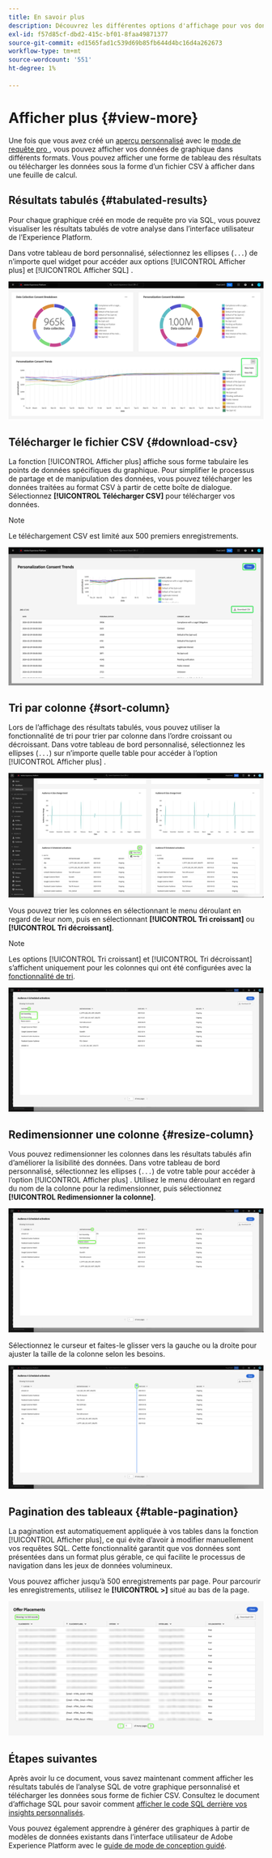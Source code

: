 ```yaml
---
title: En savoir plus
description: Découvrez les différentes options d'affichage pour vos données analysées par SQL. Depuis votre tableau de bord personnalisé, vous pouvez afficher les résultats tabulés de votre analyse ou télécharger les données traitées au format CSV.
exl-id: f57d85cf-dbd2-415c-bf01-8faa49871377
source-git-commit: ed1565fad1c539d69b85fb644d4bc16d4a262673
workflow-type: tm+mt
source-wordcount: '551'
ht-degree: 1%

---
```


# Afficher plus {#view-more}

Une fois que vous avez créé un [aperçu personnalisé](../sql-insights/overview.md) avec le [ mode de requête pro ](./overview.md), vous pouvez afficher vos données de graphique dans différents formats. Vous pouvez afficher une forme de tableau des résultats ou télécharger les données sous la forme d’un fichier CSV à afficher dans une feuille de calcul.

## Résultats tabulés {#tabulated-results}

Pour chaque graphique créé en mode de requête pro via SQL, vous pouvez visualiser les résultats tabulés de votre analyse dans l’interface utilisateur de l’Experience Platform.

Dans votre tableau de bord personnalisé, sélectionnez les ellipses (`...`) de n’importe quel widget pour accéder aux options [!UICONTROL Afficher plus] et [!UICONTROL Afficher SQL] .

![Un tableau de bord personnalisé avec un menu déroulant des ellipses d’informations et les options Afficher plus et Afficher SQL mises en surbrillance.](../../images/sql-insights/ellipses-dropdown.png)

## Télécharger le fichier CSV {#download-csv}

La fonction [!UICONTROL Afficher plus] affiche sous forme tabulaire les points de données spécifiques du graphique. Pour simplifier le processus de partage et de manipulation des données, vous pouvez télécharger les données traitées au format CSV à partir de cette boîte de dialogue. Sélectionnez **[!UICONTROL Télécharger CSV]** pour télécharger vos données.

>[!NOTE]
>
>Le téléchargement CSV est limité aux 500 premiers enregistrements.

![Boîte de dialogue affichant un aperçu de votre aperçu et des résultats tabulés de votre SQL qui ont généré l’insight.](../../images/query-pro-mode/view-more-download-csv.png)

## Tri par colonne {#sort-column}

Lors de l’affichage des résultats tabulés, vous pouvez utiliser la fonctionnalité de tri pour trier par colonne dans l’ordre croissant ou décroissant. Dans votre tableau de bord personnalisé, sélectionnez les ellipses (`...`) sur n’importe quelle table pour accéder à l’option [!UICONTROL Afficher plus] .

![Un tableau de bord personnalisé avec un menu déroulant représentant des ellipses de table et l’option Afficher plus mise en surbrillance.](../../images/query-pro-mode/advanced-ellipses-dropdown.png)

Vous pouvez trier les colonnes en sélectionnant le menu déroulant en regard de leur nom, puis en sélectionnant **[!UICONTROL Tri croissant]** ou **[!UICONTROL Tri décroissant]**.

>[!NOTE]
>
>Les options [!UICONTROL Tri croissant] et [!UICONTROL Tri décroissant] s’affichent uniquement pour les colonnes qui ont été configurées avec la [fonctionnalité de tri](../overview.md/#advanced-attributes).

![Une liste déroulante de colonnes de tableau présentant les options Tri croissant et Tri décroissant mises en surbrillance.](../../images/query-pro-mode/advanced-sort-dropdown.png)

## Redimensionner une colonne {#resize-column}

Vous pouvez redimensionner les colonnes dans les résultats tabulés afin d’améliorer la lisibilité des données. Dans votre tableau de bord personnalisé, sélectionnez les ellipses (`...`) de votre table pour accéder à l’option [!UICONTROL Afficher plus] . Utilisez le menu déroulant en regard du nom de la colonne pour la redimensionner, puis sélectionnez **[!UICONTROL Redimensionner la colonne]**.

![Une liste déroulante de colonnes de tableau présentant l’option Redimensionner la colonne mise en surbrillance.](../../images/query-pro-mode/advanced-resize-dropdown.png)

Sélectionnez le curseur et faites-le glisser vers la gauche ou la droite pour ajuster la taille de la colonne selon les besoins.

![Tableau présentant la barre de redimensionnement de colonne surlignée.](../../images/query-pro-mode/advanced-resize-column.png)

## Pagination des tableaux {#table-pagination}

La pagination est automatiquement appliquée à vos tables dans la fonction [!UICONTROL Afficher plus], ce qui évite d’avoir à modifier manuellement vos requêtes SQL. Cette fonctionnalité garantit que vos données sont présentées dans un format plus gérable, ce qui facilite le processus de navigation dans les jeux de données volumineux.

Vous pouvez afficher jusqu’à 500 enregistrements par page. Pour parcourir les enregistrements, utilisez le **[!UICONTROL >]** situé au bas de la page.

![ Résultats tabulés avec les résultats et la pagination mise en surbrillance.](../../images/query-pro-mode/advanced-table-pagination.png)

## Étapes suivantes

Après avoir lu ce document, vous savez maintenant comment afficher les résultats tabulés de l’analyse SQL de votre graphique personnalisé et télécharger les données sous forme de fichier CSV. Consultez le document d’affichage SQL pour savoir comment [afficher le code SQL derrière vos insights personnalisés](./view-more.md).

Vous pouvez également apprendre à générer des graphiques à partir de modèles de données existants dans l’interface utilisateur de Adobe Experience Platform avec le [guide de mode de conception guidé](../../user-defined-dashboards.md).
